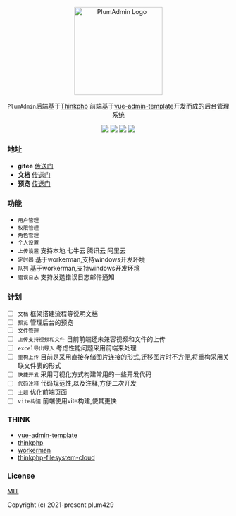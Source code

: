 <p align="center">
  <a href="https://www.yuque.com/u1048634/rwos6m" target="blank"><img src="https://file.huamzl.wang/plumadmin_logo.png" width="200" alt="PlumAdmin Logo" /></a>
</p>
<p align="center">
    <code>PlumAdmin</code>后端基于<a href="https://github.com/top-think/think">Thinkphp</a> 前端基于<a href="https://github.com/PanJiaChen/vue-admin-template">vue-admin-template</a>开发而成的后台管理系统
</p>



<p align="center">
    <img src="https://svg.hamm.cn/badge.svg?key=Base&value=ThinkPHP6"/>
    <img src="https://svg.hamm.cn/badge.svg?key=Data&value=MySQL5.6"/>
    <img src="https://svg.hamm.cn/badge.svg?key=Runtime&value=PHP7.4"/>
    <img src="https://svg.hamm.cn/badge.svg?key=License&value=MIT"/>
</p >


### 地址

* **gitee**  [传送门](https://gitee.com/plum429/plumadmin)
* **文档**   [传送门](https://www.yuque.com/u1048634/rwos6m)
* **预览** [传送门](http://preview.plumcloud.top)

### 功能

* <code>用户管理</code>
* <code>权限管理</code>
* <code>角色管理</code>
* <code>个人设置</code>
* <code>上传设置</code> 支持本地 七牛云 腾讯云 阿里云
* <code>定时器</code> 基于workerman,支持windows开发环境
* <code>队列</code> 基于workerman,支持windows开发环境
* <code>错误日志</code> 支持发送错误日志邮件通知

### 计划

- [ ] <code>文档</code> 框架搭建流程等说明文档
- [ ] `预览` 管理后台的预览
- [ ] `文件管理`
- [ ] `上传支持视频和文件` 目前前端还未兼容视频和文件的上传
- [ ] `excel导出导入` 考虑性能问题采用前端来处理
- [ ] `重构上传` 目前是采用直接存储图片连接的形式,迁移图片时不方便,将重构采用关联文件表的形式
- [ ] `快捷开发` 采用可视化方式构建常用的一些开发代码
- [ ] `代码注释` 代码规范性,以及注释,方便二次开发
- [ ] `主题` 优化前端页面
- [ ] `vite构建` 前端使用vite构建,使其更快

### THINK

- [vue-admin-template](https://github.com/PanJiaChen/vue-admin-template)
- [thinkphp](https://github.com/top-think/think)
- [workerman](https://github.com/walkor/Workerman)
- [thinkphp-filesystem-cloud](https://github.com/QThans/thinkphp-filesystem-cloud)

### License

[MIT](https://github.com/PanJiaChen/vue-element-admin/blob/master/LICENSE)

Copyright (c) 2021-present plum429
